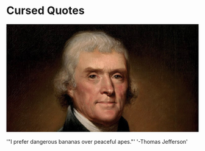 # Cursed Quotes

![Thomas Jefferson](./Images/Thomas%20Jefferson.jpg)

'"I prefer dangerous bananas over peaceful apes."' 
'-Thomas Jefferson'
